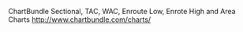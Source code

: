 ChartBundle Sectional, TAC, WAC, Enroute Low, Enrote High and Area Charts
http://www.chartbundle.com/charts/
